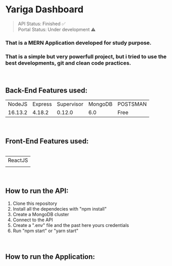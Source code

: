 <h1>Yariga Dashboard</h1>

> API Status: Finished ✅
> <br>
> Portal Status: Under development ⚠️

### That is a MERN Application developed for study purpose.
### That is a simple but very powerfull project, but i tried to use the best developments, git and clean code practices.

<br>

## Back-End Features used:

<table>
  <tr>
    <td>NodeJS</td>
    <td>Express</td>
    <td>Supervisor</td>
    <td>MongoDB</td>
    <td>POSTSMAN</td>
  </tr>
  
  <tr>
    <td>16.13.2</td>
    <td>4.18.2</td>
    <td>0.12.0</td>
    <td>6.0</td>
    <td>Free</td>
  </tr>
<table>

<br>

## Front-End Features used:

<table>
  <tr>
    <td>ReactJS</td>
  </tr>
  
  <tr>
    <td></td>
  </tr>
<table>

<br>

## How to run the API:

1. Clone this repository
2. Install all the dependecies with "npm install"
3. Create a MongoDB cluster
4. Connect to the API
5. Create a ".env" file and the past here yours credentials
6. Run "npm start" or "yarn start"

<br>

## How to run the Application:
